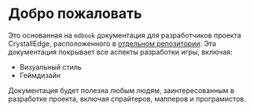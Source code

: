 # Добро пожаловать

Это основанная на `mdbook` документация для разработчиков проекта CrystallEdge, расположенного в [отдельном репозитории](https://github.com/crystallpunk-14/crystall-punk-14).
Эта документация покрывает все аспекты разработки игры, включая:

- Визуальный стиль
- Геймдизайн

Документация будет полезна любым людям, заинтересованным в разработке проекта, включая спрайтеров, мапперов и програмистов.